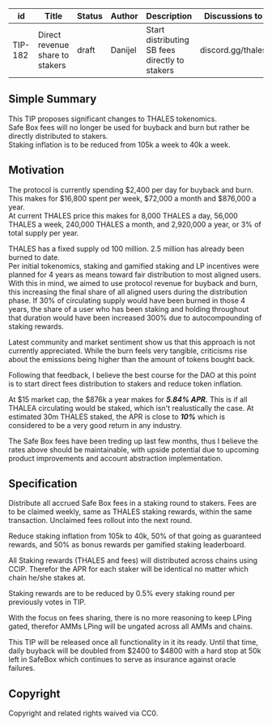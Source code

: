 
| id | Title | Status | Author | Description | Discussions to | Created |
| ----------- | ----------- | ----------- | ----------- | ----------- | ----------- | ----------- |
| TIP-182 | Direct revenue share to stakers | draft | Danijel | Start distributing SB fees directly to stakers| discord.gg/thales| 2023-11-08
 
## Simple Summary
This TIP proposes significant changes to THALES tokenomics.  
Safe Box fees will no longer be used for buyback and burn but rather be directly distributed to stakers.  
Staking inflation is to be reduced from 105k a week to 40k a week.

## Motivation

The protocol is currently spending $2,400 per day for buyback and burn. This makes for $16,800 spent per week, $72,000 a month and $876,000 a year.  
At current THALES price this makes for 8,000 THALES a day, 56,000 THALES a week, 240,000 THALES a month, and 2,920,000 a year, or 3% of total supply per year.  

THALES has a fixed supply od 100 million. 2.5 million has already been burned to date.  
Per initial tokenomics, staking and gamified staking and LP incentives were planned for 4 years as means toward fair distribution to most aligned users. With this in mind, we aimed to use protocol revenue for buyback and burn, this increasing the final share of all aligned users during the distribution phase. If 30% of circulating supply would have been burned in those 4 years, the share of a user who has been staking and holding throughout that duration would have been increased 300% due to autocompounding of staking rewards.  

Latest community and market sentiment show us that this approach is not currently appreciated. While the burn feels very tangible, criticisms rise about the emissions being higher than the amount of tokens bought back.  

Following that feedback, I believe the best course for the DAO at this point is to start direct fees distribution to stakers and reduce token inflation.  

At $15 market cap, the $876k a year makes for ***5.84% APR.*** This is if all THALEA circulating would be staked, which isn't realustically the case. At estimated 30m THALES staked, the APR is close to ***10%*** which is considered to be a very good return in any industry.  

The Safe Box fees have been treding up last few months, thus I believe the rates above should be maintainable, with upside potential due to upcoming product improvements and account abstraction implementation.  


## Specification
Distribute all accrued Safe Box fees in a staking round to stakers.
Fees are to be claimed weekly, same as THALES staking rewards, within the same transaction. Unclaimed fees rollout into the next round.  

Reduce staking inflation from 105k to 40k, 50% of that going as guaranteed rewards, and 50% as bonus rewards per gamified staking leaderboard.
  
All Staking rewards (THALES and fees) will distributed across chains using CCIP. Therefor the APR for each staker will be identical no matter which chain he/she stakes at.     

Staking rewards are to be reduced by 0.5% every staking round per previously votes in TIP.  

With the focus on fees sharing, there is no more reasoning to keep LPing gated, therefor AMMs LPing will be ungated across all AMMs and chains. 

This TIP will be released once all functionality in it its ready. Until that time, daily buyback will be doubled from $2400 to $4800 with a hard stop at 50k left in SafeBox which continues to serve as insurance against oracle failures.       


## Copyright
 
Copyright and related rights waived via CC0.
